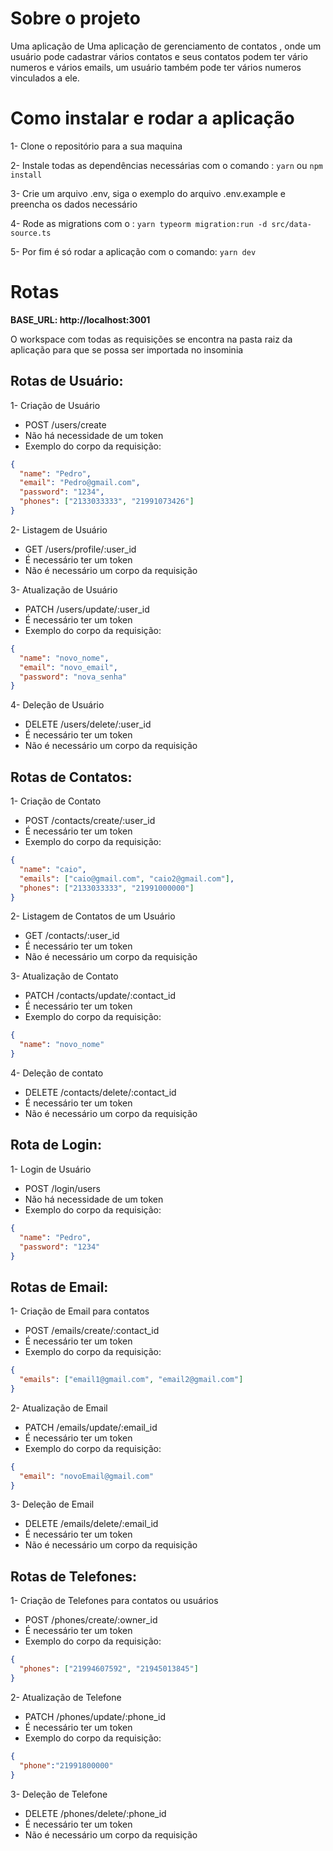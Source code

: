 # Sobre o projeto

Uma aplicação de Uma aplicação de gerenciamento de contatos , onde um usuário pode cadastrar vários contatos e seus contatos podem ter vário numeros e vários emails, um usuário também pode ter vários numeros vinculados a ele.

# Como instalar e rodar a aplicação

1- Clone o repositório para a sua maquina

2- Instale todas as dependências necessárias com o comando : `yarn` ou  `npm install`

3- Crie um arquivo .env, siga o exemplo do arquivo .env.example e preencha os dados necessário

4- Rode as migrations com o : `yarn typeorm migration:run -d src/data-source.ts`

5- Por fim é só rodar a aplicação com o comando: `yarn dev`

# Rotas
**BASE_URL: http://localhost:3001**

O workspace com todas as requisições se encontra na pasta raiz da aplicação para que se possa ser importada no insominia
## **Rotas de Usuário:**

1- Criação de Usuário

- POST /users/create
- Não há necessidade de um token
- Exemplo do corpo da requisição:

```json
{
  "name": "Pedro",
  "email": "Pedro@gmail.com",
  "password": "1234",
  "phones": ["2133033333", "21991073426"]
}
```

2- Listagem de Usuário

- GET /users/profile/:user_id
- É necessário ter um token
- Não é necessário um corpo da requisição

3- Atualização de Usuário

- PATCH /users/update/:user_id
- É necessário ter um token
- Exemplo do corpo da requisição:

```json
{
  "name": "novo_nome",
  "email": "novo_email",
  "password": "nova_senha"
}
```

4- Deleção de Usuário

- DELETE /users/delete/:user_id
- É necessário ter um token
- Não é necessário um corpo da requisição

## **Rotas de Contatos:**

1- Criação de Contato

- POST /contacts/create/:user_id
- É necessário ter um token
- Exemplo do corpo da requisição:

```json
{
  "name": "caio",
  "emails": ["caio@gmail.com", "caio2@gmail.com"],
  "phones": ["2133033333", "21991000000"]
}
```

2- Listagem de Contatos de um Usuário

- GET /contacts/:user_id
- É necessário ter um token
- Não é necessário um corpo da requisição

3- Atualização de Contato

- PATCH /contacts/update/:contact_id
- É necessário ter um token
- Exemplo do corpo da requisição:

```json
{
  "name": "novo_nome"
}
```

4- Deleção de contato

- DELETE /contacts/delete/:contact_id
- É necessário ter um token
- Não é necessário um corpo da requisição

## **Rota de Login:**

1- Login de Usuário

- POST /login/users
- Não há necessidade de um token
- Exemplo do corpo da requisição:

```json
{
  "name": "Pedro",
  "password": "1234"
}
```

## **Rotas de Email:**

1- Criação de Email para contatos

- POST /emails/create/:contact_id
- É necessário ter um token
- Exemplo do corpo da requisição:

```json
{
  "emails": ["email1@gmail.com", "email2@gmail.com"]
}
```

2- Atualização de Email

- PATCH /emails/update/:email_id
- É necessário ter um token
- Exemplo do corpo da requisição:

```json
{
  "email": "novoEmail@gmail.com"
}
```

3- Deleção de Email

- DELETE /emails/delete/:email_id
- É necessário ter um token
- Não é necessário um corpo da requisição

## **Rotas de Telefones:**

1- Criação de Telefones para contatos ou usuários

- POST /phones/create/:owner_id
- É necessário ter um token
- Exemplo do corpo da requisição:

```json
{
  "phones": ["21994607592", "21945013845"]
}
```

2- Atualização de Telefone

- PATCH /phones/update/:phone_id
- É necessário ter um token
- Exemplo do corpo da requisição:

```json
{
  "phone":"21991800000"
}
```

3- Deleção de Telefone

- DELETE /phones/delete/:phone_id
- É necessário ter um token
- Não é necessário um corpo da requisição
